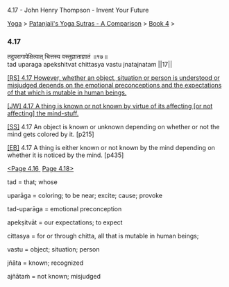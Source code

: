 4.17 - John Henry Thompson - Invent Your Future   
    

[Yoga](../../../yoga.md)‎ > ‎[Patanjali's Yoga Sutras - A Comparison](../../patanjani.md)‎ > ‎[Book 4](../book-4.md)‎ > ‎

### 4.17

तदुपरागापेक्षित्वात् चित्तस्य वस्तुज्ञाताज्ञातं ॥१७॥  
tad uparaga apekshitvat chittasya vastu jnatajnatam ||17||  
  
  
[\[RS\] 4.17 However, whether an object, situation or person is understood or misjudged depends on the emotional preconceptions and the expectations of that which is mutable in human beings.](http://www.ashtangayoga.info/source-texts/yoga-sutra-patanjali/chapter-4/item/uparaga-apekshitvat-chittasya-vastu-jnatajnatam/)  
  
[\[JW\] 4.17 A thing is known or not known by virtue of its affecting \[or not affecting\] the mind-stuff.](http://books.google.com/books?id=YzFImjtOxUwC&pg=PA327&ci=41%2C181%2C804%2C61&source=bookclip)  
  
[\[SS\]](http://www.amazon.com/Yoga-Sutras-Patanjali-Commentary-Satchidananda/dp/0932040381) 4.17 An object is known or unknown depending on whether or not the mind gets colored by it. \[p215\]  
  
[\[EB\]](http://www.amazon.com/Yoga-Sutras-Patanjali-Translation-Commentary/dp/0865477361/ref=sr_1_1?ie=UTF8&s=books&qid=1250508322&sr=1-1) 4.17 A thing is either known or not known by the mind depending on whether it is noticed by the mind. \[p435\]  
  
  
[<Page 4.16](416.md)[ ](415.md) [Page 4.18>](418.md)  

tad = that; whose  
  
uparāga = coloring; to be near; excite; cause; provoke  
  
tad-uparāga = emotional preconception  
  
apekṣitvāt = our expectations; to expect  
  
cittasya = for or through chitta, all that is mutable in human beings;  
  
vastu = object; situation; person  
  
jñāta = known; recognized  
  
ajñātaṁ = not known; misjudged

